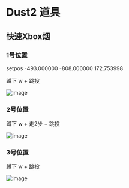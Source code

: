 # Dust2 道具

## 快速Xbox烟

### 1号位置

setpos -493.000000 -808.000000 172.753998

蹲下 w + 跳投

![image](https://user-images.githubusercontent.com/42533530/220803295-d99d4529-b76f-4afa-89b4-c98a441e0dea.png)

### 2号位置

蹲下 w + 走2步 + 跳投

![image](https://user-images.githubusercontent.com/42533530/220803575-cc524b3a-5f18-47a9-a730-cb9133b2a33d.png)

### 3号位置

蹲下 w + 跳投

![image](https://user-images.githubusercontent.com/42533530/220805775-1418f8e3-66c4-4104-a4d7-579801962d7e.png)
